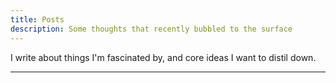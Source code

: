 ```yaml
---
title: Posts
description: Some thoughts that recently bubbled to the surface
---
```


I write about things I'm fascinated by, and core ideas I want to distil down.

---